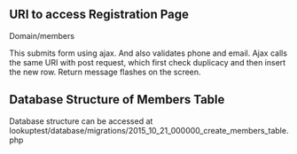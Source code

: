## URI to access Registration Page

Domain/members

This submits form using ajax. And also validates phone and email.
Ajax calls the same URI with post request, which first check duplicacy and then insert the new row.
Return message flashes on the screen.

## Database Structure of Members Table

Database structure can be accessed at lookuptest/database/migrations/2015_10_21_000000_create_members_table.php
